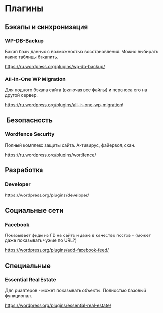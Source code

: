 # Плагины

## Бэкапы и синхронизация

### WP-DB-Backup

Бэкап базы данных с возможностью восстановления. Можно выбирать какие таблицы бэкапить.

https://ru.wordpress.org/plugins/wp-db-backup/

### All-in-One WP Migration

Для подного бэкапа сайта (включая все файлы) и переноса его на другой сервер.

https://ru.wordpress.org/plugins/all-in-one-wp-migration/



##  Безопасность

### Wordfence Security

Полный комплекс защиты сайта. Антивирус, файервол, скан.

https://ru.wordpress.org/plugins/wordfence/


## Разработка

### Developer

https://wordpress.org/plugins/developer/

## Социальные сети

### Facebook

Показывает фиды из FB на сайте и даже в качестве постов - (может даже показывать чужие по URL?)

https://wordpress.org/plugins/add-facebook-feed/


## Специальные

### Essential Real Estate

Для риэлтеров - может показывать объекты. Полностью базовый функционал.

https://wordpress.org/plugins/essential-real-estate/
